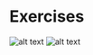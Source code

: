 # Exercises
![alt text](https://user-images.githubusercontent.com/70604577/160036745-268ed519-90ae-4eb4-aa41-ad4785ee6547.png)
![alt text](https://user-images.githubusercontent.com/70604577/160036755-a0f635bf-9d61-4265-a3be-91f180959907.png)